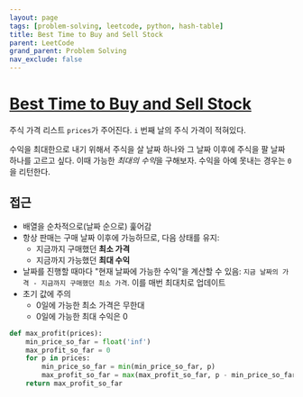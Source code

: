 ```yaml
---
layout: page
tags: [problem-solving, leetcode, python, hash-table]
title: Best Time to Buy and Sell Stock
parent: LeetCode
grand_parent: Problem Solving
nav_exclude: false
---
```


# [Best Time to Buy and Sell Stock](https://leetcode.com/problems/best-time-to-buy-and-sell-stock/)

 주식 가격 리스트 `prices`가 주어진다. `i` 번째 날의 주식 가격이
 적혀있다.

 수익을 최대한으로 내기 위해서 주식을 살 날짜 하나와 그 날짜 이후에
 주식을 팔 날짜 하나를 고르고 싶다. 이때 가능한 *최대의 수익*을
 구해보자. 수익을 아예 못내는 경우는 `0`을 리턴한다.

## 접근
 - 배열을 순차적으로(날짜 순으로) 훑어감
 - 항상 판매는 구매 날짜 이후에 가능하므로, 다음 상태를 유지:
   - 지금까지 구매했던 **최소 가격**
   - 지금까지 가능했던 **최대 수익**
 - 날짜를 진행할 때마다 "현재 날짜에 가능한 수익"을 계산할 수 있음:
   `지금 날짜의 가격 - 지금까지 구매했던 최소 가격`. 이를 매번
   최대치로 업데이트
 - 초기 값에 주의
   - 0일에 가능한 최소 가격은 무한대
   - 0일에 가능한 최대 수익은 0

```python
def max_profit(prices):
    min_price_so_far = float('inf')
    max_profit_so_far = 0
    for p in prices:
        min_price_so_far = min(min_price_so_far, p)
        max_profit_so_far = max(max_profit_so_far, p - min_price_so_far)
    return max_profit_so_far
```
